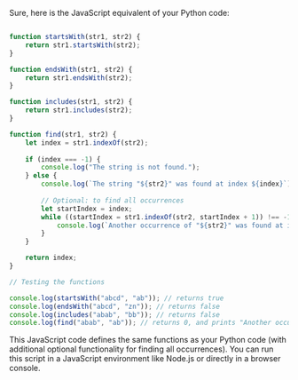 Sure, here is the JavaScript equivalent of your Python code:

```javascript

function startsWith(str1, str2) {
    return str1.startsWith(str2);
}

function endsWith(str1, str2) {
    return str1.endsWith(str2);
}

function includes(str1, str2) {
    return str1.includes(str2);
}

function find(str1, str2) {
    let index = str1.indexOf(str2);
    
    if (index === -1) {
        console.log("The string is not found.");
    } else {
        console.log(`The string "${str2}" was found at index ${index}`);
        
        // Optional: to find all occurrences
        let startIndex = index;
        while ((startIndex = str1.indexOf(str2, startIndex + 1)) !== -1) {
            console.log(`Another occurrence of "${str2}" was found at index ${startIndex}`);
        }
    }

    return index;
}

// Testing the functions

console.log(startsWith("abcd", "ab")); // returns true
console.log(endsWith("abcd", "zn")); // returns false
console.log(includes("abab", "bb")); // returns false
console.log(find("abab", "ab")); // returns 0, and prints "Another occurrence of "ab" was found at index 2"
```

This JavaScript code defines the same functions as your Python code (with additional optional functionality for finding all occurrences). You can run this script in a JavaScript environment like Node.js or directly in a browser console.
